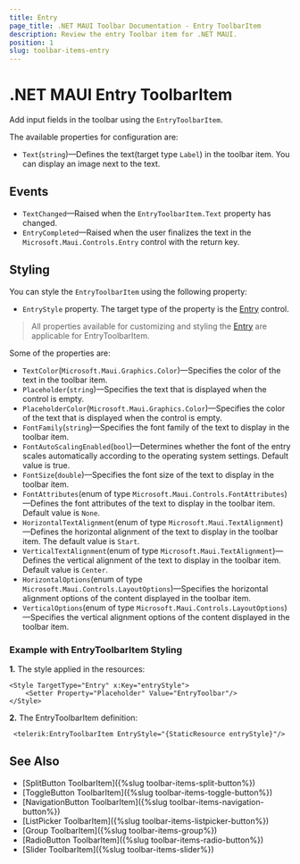 ```yaml
---
title: Entry
page_title: .NET MAUI Toolbar Documentation - Entry ToolbarItem
description: Review the entry Toolbar item for .NET MAUI.
position: 1
slug: toolbar-items-entry
---
```


# .NET MAUI Entry ToolbarItem 

Add input fields in the toolbar using the `EntryToolbarItem`.

The available properties for configuration are:

* `Text`(`string`)&mdash;Defines the text(target type `Label`) in the toolbar item. You can display an image next to the text.

## Events

* `TextChanged`&mdash;Raised when the `EntryToolbarItem.Text` property has changed.
* `EntryCompleted`&mdash;Raised when the user finalizes the text in the `Microsoft.Maui.Controls.Entry` control with the return key.

## Styling

You can style the `EntryToolbarItem` using the following property:

* `EntryStyle` property. The target type of the property is the [Entry](https://learn.microsoft.com/en-us/dotnet/maui/user-interface/controls/entry) control.

> All properties available for customizing and styling the [Entry](https://learn.microsoft.com/en-us/dotnet/maui/user-interface/controls/entry) are applicable for EntryToolbarItem.

Some of the properties are:

* `TextColor`(`Microsoft.Maui.Graphics.Color`)&mdash;Specifies the color of the text in the toolbar item.
* `Placeholder`(`string`)&mdash;Specifies the text that is displayed when the control is empty.
* `PlaceholderColor`(`Microsoft.Maui.Graphics.Color`)&mdash;Specifies the color of the text that is displayed when the control is empty.
* `FontFamily`(`string`)&mdash;Specifies the font family of the text to display in the toolbar item.
* `FontAutoScalingEnabled`(`bool`)&mdash;Determines whether the font of the entry scales automatically according to the operating system settings. Default value is true.
* `FontSize`(`double`)&mdash;Specifies the font size of the text to display in the toolbar item.
* `FontAttributes`(enum of type `Microsoft.Maui.Controls.FontAttributes`)&mdash;Defines the font attributes of the text to display in the toolbar item. Default value is `None`.
* `HorizontalTextAlignment`(enum of type `Microsoft.Maui.TextAlignment`)&mdash;Defines the horizontal alignment of the text to display in the toolbar item. The default value is `Start`.
* `VerticalTextAlignment`(enum of type `Microsoft.Maui.TextAlignment`)&mdash;Defines the vertical alignment of the text to display in the toolbar item. Default value is `Center`.
* `HorizontalOptions`(enum of type `Microsoft.Maui.Controls.LayoutOptions`)&mdash;Specifies the horizontal alignment options of the content displayed in the toolbar item.
* `VerticalOptions`(enum of type `Microsoft.Maui.Controls.LayoutOptions`)&mdash;Specifies the vertical alignment options of the content displayed in the toolbar item.

### Example with EntryToolbarItem Styling

**1.** The style applied in the resources:

```XAML
<Style TargetType="Entry" x:Key="entryStyle">
    <Setter Property="Placeholder" Value="EntryToolbar"/>
</Style>
```

**2.** The EntryToolbarItem definition:

```XAML
 <telerik:EntryToolbarItem EntryStyle="{StaticResource entryStyle}"/>
```

## See Also

- [SplitButton ToolbarItem]({%slug toolbar-items-split-button%})
- [ToggleButton ToolbarItem]({%slug toolbar-items-toggle-button%})
- [NavigationButton ToolbarItem]({%slug toolbar-items-navigation-button%})
- [ListPicker ToolbarItem]({%slug toolbar-items-listpicker-button%})
- [Group ToolbarItem]({%slug toolbar-items-group%})
- [RadioButton ToolbarItem]({%slug toolbar-items-radio-button%})
- [Slider ToolbarItem]({%slug toolbar-items-slider%})
